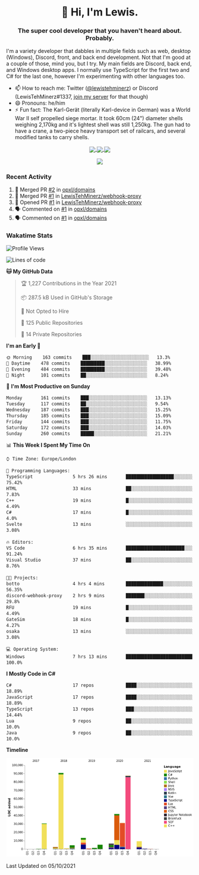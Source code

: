 <h1 align="center">👋 Hi, I'm Lewis.</h1>
<h3 align="center">The super cool developer that you haven't heard about. Probably.</h3>

I'm a variety developer that dabbles in multiple fields such as web, desktop (Windows), Discord, front, and back end development. Not that I'm good at a couple of those, mind you, but I try. My main fields are Discord, back end, and Windows desktop apps. I normally use TypeScript for the first two and C# for the last one, however I'm experimenting with other languages too.

- 📫 How to reach me: Twitter ([@lewistehminerz](https://twitter.com/lewistehminerz)) or Discord (LewisTehMinerz#1337, [join my server](https://discord.gg/XnUh7JB) for that though)
- 😄 Pronouns: he/him
- ⚡ Fun fact: The Karl-Gerät (literally Karl-device in German) was a World War II self propelled siege mortar. It took 60cm (24") diameter shells weighing 2,170kg and it's lightest shell was still 1,250kg. The gun had to have a crane, a two-piece heavy transport set of railcars, and several modified tanks to carry shells.

<p align="center">
  <a href="https://github.com/anuraghazra/github-readme-stats">
    <img align="center" src="https://github-readme-stats.vercel.app/api?username=LewisTehMinerz&count_private=true&show_icons=true&theme=gruvbox">
  </a>
  <a href="https://github.com/anuraghazra/github-readme-stats">
    <img align="center" src="https://github-readme-stats.vercel.app/api/top-langs?username=LewisTehMinerz&layout=compact&theme=gruvbox">
  </a>
  <a href="https://github.com/anuraghazra/github-readme-stats">
    <img align="center" src="https://github-readme-stats.vercel.app/api/wakatime?username=LewisTehMinerz&layout=compact&theme=gruvbox">
  </a>
</p>

<p align="center">
  <a href="https://github.com/ryo-ma/github-profile-trophy">
    <img align="center" src="https://github-profile-trophy.vercel.app/?username=LewisTehMinerz&theme=gruvbox">
  </a>
</p>

### Recent Activity
<!--START_SECTION:activity-->
1. 🎉 Merged PR [#2](https://github.com/opxl/domains/pull/2) in [opxl/domains](https://github.com/opxl/domains)
2. 🎉 Merged PR [#1](https://github.com/LewisTehMinerz/webhook-proxy/pull/1) in [LewisTehMinerz/webhook-proxy](https://github.com/LewisTehMinerz/webhook-proxy)
3. 💪 Opened PR [#1](https://github.com/LewisTehMinerz/webhook-proxy/pull/1) in [LewisTehMinerz/webhook-proxy](https://github.com/LewisTehMinerz/webhook-proxy)
4. 🗣 Commented on [#1](https://github.com/opxl/domains/issues/1) in [opxl/domains](https://github.com/opxl/domains)
5. 🗣 Commented on [#1](https://github.com/opxl/domains/issues/1) in [opxl/domains](https://github.com/opxl/domains)
<!--END_SECTION:activity-->

### Wakatime Stats
<!--START_SECTION:waka-->
![Profile Views](http://img.shields.io/badge/Profile%20Views-6-blue)

![Lines of code](https://img.shields.io/badge/From%20Hello%20World%20I%27ve%20Written-330869%20lines%20of%20code-blue)

**🐱 My GitHub Data** 

> 🏆 1,227 Contributions in the Year 2021
 > 
> 📦 287.5 kB Used in GitHub's Storage 
 > 
> 🚫 Not Opted to Hire
 > 
> 📜 125 Public Repositories 
 > 
> 🔑 14 Private Repositories  
 > 
**I'm an Early 🐤** 

```text
🌞 Morning    163 commits    ███░░░░░░░░░░░░░░░░░░░░░░   13.3% 
🌆 Daytime    478 commits    █████████░░░░░░░░░░░░░░░░   38.99% 
🌃 Evening    484 commits    █████████░░░░░░░░░░░░░░░░   39.48% 
🌙 Night      101 commits    ██░░░░░░░░░░░░░░░░░░░░░░░   8.24%

```
📅 **I'm Most Productive on Sunday** 

```text
Monday       161 commits    ███░░░░░░░░░░░░░░░░░░░░░░   13.13% 
Tuesday      117 commits    ██░░░░░░░░░░░░░░░░░░░░░░░   9.54% 
Wednesday    187 commits    ███░░░░░░░░░░░░░░░░░░░░░░   15.25% 
Thursday     185 commits    ███░░░░░░░░░░░░░░░░░░░░░░   15.09% 
Friday       144 commits    ███░░░░░░░░░░░░░░░░░░░░░░   11.75% 
Saturday     172 commits    ███░░░░░░░░░░░░░░░░░░░░░░   14.03% 
Sunday       260 commits    █████░░░░░░░░░░░░░░░░░░░░   21.21%

```


📊 **This Week I Spent My Time On** 

```text
⌚︎ Time Zone: Europe/London

💬 Programming Languages: 
TypeScript               5 hrs 26 mins       ██████████████████░░░░░░░   75.42% 
HTML                     33 mins             ██░░░░░░░░░░░░░░░░░░░░░░░   7.83% 
C++                      19 mins             █░░░░░░░░░░░░░░░░░░░░░░░░   4.49% 
C#                       17 mins             █░░░░░░░░░░░░░░░░░░░░░░░░   4.0% 
Svelte                   13 mins             ░░░░░░░░░░░░░░░░░░░░░░░░░   3.08%

🔥 Editors: 
VS Code                  6 hrs 35 mins       ██████████████████████░░░   91.24% 
Visual Studio            37 mins             ██░░░░░░░░░░░░░░░░░░░░░░░   8.76%

🐱‍💻 Projects: 
botto                    4 hrs 4 mins        ██████████████░░░░░░░░░░░   56.35% 
discord-webhook-proxy    2 hrs 9 mins        ███████░░░░░░░░░░░░░░░░░░   29.8% 
RFU                      19 mins             █░░░░░░░░░░░░░░░░░░░░░░░░   4.49% 
GateSim                  18 mins             █░░░░░░░░░░░░░░░░░░░░░░░░   4.27% 
osaka                    13 mins             ░░░░░░░░░░░░░░░░░░░░░░░░░   3.08%

💻 Operating System: 
Windows                  7 hrs 13 mins       █████████████████████████   100.0%

```

**I Mostly Code in C#** 

```text
C#                       17 repos            ████░░░░░░░░░░░░░░░░░░░░░   18.89% 
JavaScript               17 repos            ████░░░░░░░░░░░░░░░░░░░░░   18.89% 
TypeScript               13 repos            ███░░░░░░░░░░░░░░░░░░░░░░   14.44% 
Lua                      9 repos             ██░░░░░░░░░░░░░░░░░░░░░░░   10.0% 
Java                     9 repos             ██░░░░░░░░░░░░░░░░░░░░░░░   10.0%

```


**Timeline**

![Chart not found](https://raw.githubusercontent.com/LewisTehMinerz/LewisTehMinerz/master/charts/bar_graph.png) 


 Last Updated on 05/10/2021
<!--END_SECTION:waka-->

